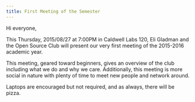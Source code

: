 ```yaml
---
title: First Meeting of the Semester
---
```

Hi everyone,

This Thursday, 2015/08/27 at 7:00PM in Caldwell Labs 120, Eli Gladman and the Open Source Club will present our very first meeting of the 2015-2016 academic year.

This meeting, geared toward beginners, gives an overview of the club including what we do and why we care. Additionally, this meeting is more social in nature with plenty of time to meet new people and network around.

Laptops are encouraged but not required, and as always, there will be pizza.
